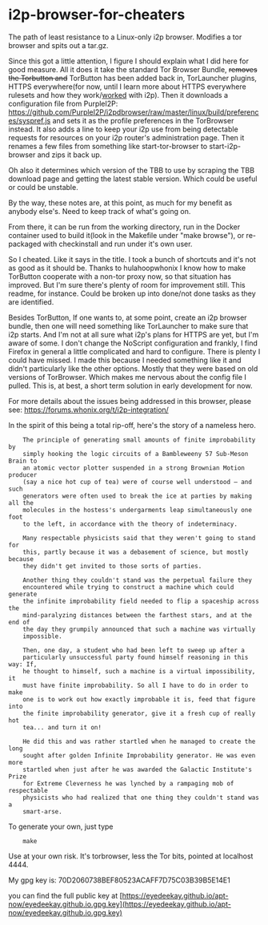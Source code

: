 # i2p-browser-for-cheaters

The path of least resistance to a Linux-only i2p browser. Modifies a tor browser
and spits out a tar.gz.

Since this got a little attention, I figure I should explain what I did here
for good measure. All it does it take the standard Tor Browser Bundle,
~~removes the Torbutton and~~ TorButton has been added back in, TorLauncher
plugins, HTTPS everywhere(for now, until I learn more about HTTPS everywhere
rulesets and how they work/[worked](https://github.com/chris-barry/darkweb-everywhere) with i2p). Then it downloads a configuration
file from PurpleI2P: https://github.com/PurpleI2P/i2pdbrowser/raw/master/linux/build/preferences/syspref.js
and sets it as the profile preferences in the TorBrowser instead. It also adds
a line to keep your i2p use from being detectable requests for resources on your
i2p router's administration page. Then it renames a few files from something
like start-tor-browser to start-i2p-browser and zips it back up.

Oh also it determines which version of the TBB to use by scraping the TBB
download page and getting the latest stable version. Which could be useful or
could be unstable.

By the way, these notes are, at this point, as much for my benefit as anybody
else's. Need to keep track of what's going on.

From there, it can be run from the working directory, run in the Docker
container used to build it(look in the Makefile under "make browse"), or
re-packaged with checkinstall and run under it's own user.

So I cheated. Like it says in the title. I took a bunch of shortcuts and it's
not as good as it should be. Thanks to hulahoopwhonix I know how to make
TorButton cooperate with a non-tor proxy now, so that situation has improved.
But I'm sure there's plenty of room for improvement still. This readme, for
instance. Could be broken up into done/not done tasks as they are identified.

Besides TorButton, If one wants to, at some point, create an i2p browser bundle,
then one will need something like TorLauncher to make sure that i2p starts. And
I'm not at all sure what i2p's plans for HTTPS are yet, but I'm aware of some.
I don't change the NoScript configuration and frankly, I find Firefox in general
a little complicated and hard to configure. There is plenty I could have missed.
I made this because I needed something like it and didn't particularly like the
other options. Mostly that they were based on old versions of TorBrowser. Which
makes me nervous about the config file I pulled. This is, at best, a short term
solution in early development for now.

For more details about the issues being addressed in this browser, please see:
https://forums.whonix.org/t/i2p-integration/

In the spirit of this being a total rip-off, here's the story of a nameless
hero.

        The principle of generating small amounts of finite improbability by
        simply hooking the logic circuits of a Bambleweeny 57 Sub-Meson Brain to
        an atomic vector plotter suspended in a strong Brownian Motion producer
        (say a nice hot cup of tea) were of course well understood — and such
        generators were often used to break the ice at parties by making all the
        molecules in the hostess's undergarments leap simultaneously one foot
        to the left, in accordance with the theory of indeterminacy.

        Many respectable physicists said that they weren't going to stand for
        this, partly because it was a debasement of science, but mostly because
        they didn't get invited to those sorts of parties.

        Another thing they couldn't stand was the perpetual failure they
        encountered while trying to construct a machine which could generate
        the infinite improbability field needed to flip a spaceship across the
        mind-paralyzing distances between the farthest stars, and at the end of
        the day they grumpily announced that such a machine was virtually
        impossible.

        Then, one day, a student who had been left to sweep up after a
        particularly unsuccessful party found himself reasoning in this way: If,
        he thought to himself, such a machine is a virtual impossibility, it
        must have finite improbability. So all I have to do in order to make
        one is to work out how exactly improbable it is, feed that figure into
        the finite improbability generator, give it a fresh cup of really hot
        tea... and turn it on!

        He did this and was rather startled when he managed to create the long
        sought after golden Infinite Improbability generator. He was even more
        startled when just after he was awarded the Galactic Institute's Prize
        for Extreme Cleverness he was lynched by a rampaging mob of respectable
        physicists who had realized that one thing they couldn't stand was a
        smart-arse.

To generate your own, just type

        make

Use at your own risk. It's torbrowser, less the Tor bits, pointed at localhost
4444.

My gpg key is: 70D2060738BEF80523ACAFF7D75C03B39B5E14E1

you can find the full public key at
[https://eyedeekay.github.io/apt-now/eyedeekay.github.io.gpg.key](https://eyedeekay.github.io/apt-now/eyedeekay.github.io.gpg.key)



